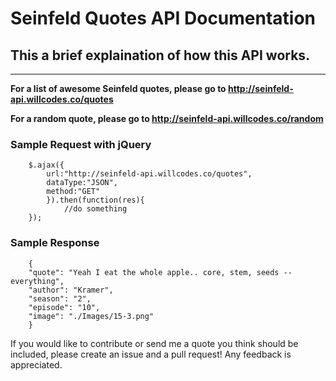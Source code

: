 # Seinfeld Quotes API Documentation

## This a brief explaination of how this API works.

---

**For a list of awesome Seinfeld quotes, please go to http://seinfeld-api.willcodes.co/quotes**

**For a random quote, please go to http://seinfeld-api.willcodes.co/random**

### **Sample Request with jQuery**

```
    $.ajax({
        url:"http://seinfeld-api.willcodes.co/quotes",
        dataType:"JSON",
        method:"GET"
        }).then(function(res){
            //do something
    });
```

### **Sample Response**
```
    {
    "quote": "Yeah I eat the whole apple.. core, stem, seeds -- everything",
    "author": "Kramer",
    "season": "2",
    "episode": "10",	
    "image": "./Images/15-3.png"
    }
```
If you would like to contribute or send me a quote you think should be included, please create an issue and a pull request! Any feedback is appreciated.
